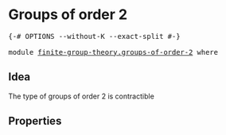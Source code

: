 # Groups of order 2

<pre class="Agda"><a id="30" class="Symbol">{-#</a> <a id="34" class="Keyword">OPTIONS</a> <a id="42" class="Pragma">--without-K</a> <a id="54" class="Pragma">--exact-split</a> <a id="68" class="Symbol">#-}</a>

<a id="73" class="Keyword">module</a> <a id="80" href="finite-group-theory.groups-of-order-2.html" class="Module">finite-group-theory.groups-of-order-2</a> <a id="118" class="Keyword">where</a>
</pre>
## Idea

The type of groups of order 2 is contractible

## Properties
